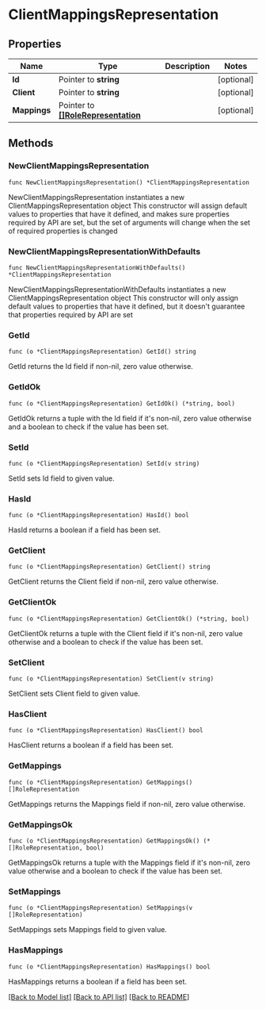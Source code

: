 # ClientMappingsRepresentation

## Properties

Name | Type | Description | Notes
------------ | ------------- | ------------- | -------------
**Id** | Pointer to **string** |  | [optional] 
**Client** | Pointer to **string** |  | [optional] 
**Mappings** | Pointer to [**[]RoleRepresentation**](RoleRepresentation.md) |  | [optional] 

## Methods

### NewClientMappingsRepresentation

`func NewClientMappingsRepresentation() *ClientMappingsRepresentation`

NewClientMappingsRepresentation instantiates a new ClientMappingsRepresentation object
This constructor will assign default values to properties that have it defined,
and makes sure properties required by API are set, but the set of arguments
will change when the set of required properties is changed

### NewClientMappingsRepresentationWithDefaults

`func NewClientMappingsRepresentationWithDefaults() *ClientMappingsRepresentation`

NewClientMappingsRepresentationWithDefaults instantiates a new ClientMappingsRepresentation object
This constructor will only assign default values to properties that have it defined,
but it doesn't guarantee that properties required by API are set

### GetId

`func (o *ClientMappingsRepresentation) GetId() string`

GetId returns the Id field if non-nil, zero value otherwise.

### GetIdOk

`func (o *ClientMappingsRepresentation) GetIdOk() (*string, bool)`

GetIdOk returns a tuple with the Id field if it's non-nil, zero value otherwise
and a boolean to check if the value has been set.

### SetId

`func (o *ClientMappingsRepresentation) SetId(v string)`

SetId sets Id field to given value.

### HasId

`func (o *ClientMappingsRepresentation) HasId() bool`

HasId returns a boolean if a field has been set.

### GetClient

`func (o *ClientMappingsRepresentation) GetClient() string`

GetClient returns the Client field if non-nil, zero value otherwise.

### GetClientOk

`func (o *ClientMappingsRepresentation) GetClientOk() (*string, bool)`

GetClientOk returns a tuple with the Client field if it's non-nil, zero value otherwise
and a boolean to check if the value has been set.

### SetClient

`func (o *ClientMappingsRepresentation) SetClient(v string)`

SetClient sets Client field to given value.

### HasClient

`func (o *ClientMappingsRepresentation) HasClient() bool`

HasClient returns a boolean if a field has been set.

### GetMappings

`func (o *ClientMappingsRepresentation) GetMappings() []RoleRepresentation`

GetMappings returns the Mappings field if non-nil, zero value otherwise.

### GetMappingsOk

`func (o *ClientMappingsRepresentation) GetMappingsOk() (*[]RoleRepresentation, bool)`

GetMappingsOk returns a tuple with the Mappings field if it's non-nil, zero value otherwise
and a boolean to check if the value has been set.

### SetMappings

`func (o *ClientMappingsRepresentation) SetMappings(v []RoleRepresentation)`

SetMappings sets Mappings field to given value.

### HasMappings

`func (o *ClientMappingsRepresentation) HasMappings() bool`

HasMappings returns a boolean if a field has been set.


[[Back to Model list]](../README.md#documentation-for-models) [[Back to API list]](../README.md#documentation-for-api-endpoints) [[Back to README]](../README.md)


